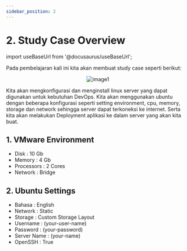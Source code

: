 ```yaml
---
sidebar_position: 2
---
```


# 2. Study Case Overview
import useBaseUrl from '@docusaurus/useBaseUrl';

Pada pembelajaran kali ini kita akan membuat study case seperti berikut:

  <center>
  <img alt="image1" src={useBaseUrl('img/docs/doc60.png')}/>
  </center>

Kita akan mengkonfigurasi dan menginstall linux server yang dapat digunakan untuk kebutuhan DevOps. Kita akan menggunakan ubuntu dengan beberapa konfigurasi seperti setting environment, cpu, memory, storage dan network sehingga server dapat terkoneksi ke internet. Serta kita akan melakukan Deployment aplikasi ke dalam server yang akan kita buat.

## 1. VMware Environment
- Disk       : 10 Gb
- Memory     : 4 Gb
- Processors : 2 Cores
- Network    : Bridge

## 2. Ubuntu Settings
- Bahasa       : English
- Network      : Static
- Storage      : Custom Storage Layout
- Username     : (your-user-name)
- Password     : (your-password)
- Server Name  : (your-name)
- OpenSSH      : True

